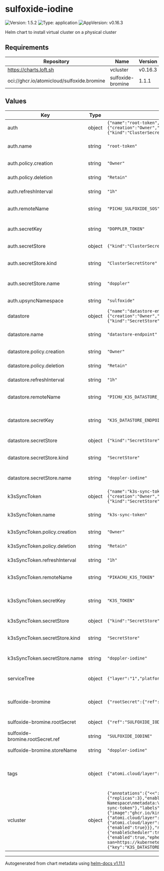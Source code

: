 # sulfoxide-iodine

![Version: 1.5.2](https://img.shields.io/badge/Version-1.5.2-informational?style=flat-square) ![Type: application](https://img.shields.io/badge/Type-application-informational?style=flat-square) ![AppVersion: v0.16.3](https://img.shields.io/badge/AppVersion-v0.16.3-informational?style=flat-square)

Helm chart to install virtual cluster on a physical cluster

## Requirements

| Repository | Name | Version |
|------------|------|---------|
| https://charts.loft.sh | vcluster | v0.16.3 |
| oci://ghcr.io/atomicloud/sulfoxide.bromine | sulfoxide-bromine | 1.1.1 |

## Values

| Key | Type | Default | Description |
|-----|------|---------|-------------|
| auth | object | `{"name":"root-token","policy":{"creation":"Owner","deletion":"Retain"},"refreshInterval":"1h","remoteName":"PICHU_SULFOXIDE_SOS","secretKey":"DOPPLER_TOKEN","secretStore":{"kind":"ClusterSecretStore","name":"doppler"},"upsyncNamespace":"sulfoxide"}` | Root Doppler token |
| auth.name | string | `"root-token"` | name of the secret to be created |
| auth.policy.creation | string | `"Owner"` | External Secret creation policy |
| auth.policy.deletion | string | `"Retain"` | External Secret deletion policy |
| auth.refreshInterval | string | `"1h"` | external secret refresh interval |
| auth.remoteName | string | `"PICHU_SULFOXIDE_SOS"` | name of DOPPLER_TOKEN to be stored |
| auth.secretKey | string | `"DOPPLER_TOKEN"` | secret key to store DOPPLER_TOKEN |
| auth.secretStore | object | `{"kind":"ClusterSecretStore","name":"doppler"}` | Secret store to reference |
| auth.secretStore.kind | string | `"ClusterSecretStore"` | kind of the secret store to reference |
| auth.secretStore.name | string | `"doppler"` | name of the secret store to reference |
| auth.upsyncNamespace | string | `"sulfoxide"` | upsync namespace |
| datastore | object | `{"name":"datastore-endpoint","policy":{"creation":"Owner","deletion":"Retain"},"refreshInterval":"1h","remoteName":"PICHU_K3S_DATASTORE_ENDPOINT","secretKey":"K3S_DATASTORE_ENDPOINT","secretStore":{"kind":"SecretStore","name":"doppler-iodine"}}` | K3S state (postgresql) auth |
| datastore.name | string | `"datastore-endpoint"` | name of the secret to be created |
| datastore.policy.creation | string | `"Owner"` | External Secret creation policy |
| datastore.policy.deletion | string | `"Retain"` | External Secret deletion policy |
| datastore.refreshInterval | string | `"1h"` | external secret refresh interval |
| datastore.remoteName | string | `"PICHU_K3S_DATASTORE_ENDPOINT"` | name of the remote secret name |
| datastore.secretKey | string | `"K3S_DATASTORE_ENDPOINT"` | secret key to store the connection string secret |
| datastore.secretStore | object | `{"kind":"SecretStore","name":"doppler-iodine"}` | Secret store to reference |
| datastore.secretStore.kind | string | `"SecretStore"` | kind of the secret store to reference |
| datastore.secretStore.name | string | `"doppler-iodine"` | name of the secret store to reference |
| k3sSyncToken | object | `{"name":"k3s-sync-token","policy":{"creation":"Owner","deletion":"Retain"},"refreshInterval":"1h","remoteName":"PIKACHU_K3S_TOKEN","secretKey":"K3S_TOKEN","secretStore":{"kind":"SecretStore","name":"doppler-iodine"}}` | K3S sync token |
| k3sSyncToken.name | string | `"k3s-sync-token"` | name of the secret to be created |
| k3sSyncToken.policy.creation | string | `"Owner"` | External Secret creation policy |
| k3sSyncToken.policy.deletion | string | `"Retain"` | External Secret deletion policy |
| k3sSyncToken.refreshInterval | string | `"1h"` | external secret refresh interval |
| k3sSyncToken.remoteName | string | `"PIKACHU_K3S_TOKEN"` | name of the remote secret name |
| k3sSyncToken.secretKey | string | `"K3S_TOKEN"` | secret key to store the connection string secret |
| k3sSyncToken.secretStore | object | `{"kind":"SecretStore","name":"doppler-iodine"}` | Secret store to reference |
| k3sSyncToken.secretStore.kind | string | `"SecretStore"` | kind of the secret store to reference |
| k3sSyncToken.secretStore.name | string | `"doppler-iodine"` | name of the secret store to reference |
| serviceTree | object | `{"layer":"1","platform":"sulfoxide","service":"iodine"}` | AtomiCloud Service Tree. See [ServiceTree](https://atomicloud.larksuite.com/wiki/OkfJwTXGFiMJkrk6W3RuwRrZs64?theme=DARK&contentTheme=DARK#MHw5d76uDo2tBLx86cduFQMRsBb) |
| sulfoxide-bromine | object | `{"rootSecret":{"ref":"SULFOXIDE_IODINE"},"storeName":"doppler-iodine"}` | Create SecretStore via secret of secrets pattern |
| sulfoxide-bromine.rootSecret | object | `{"ref":"SULFOXIDE_IODINE"}` | Secret of Secrets reference |
| sulfoxide-bromine.rootSecret.ref | string | `"SULFOXIDE_IODINE"` | DOPPLER Token Reference |
| sulfoxide-bromine.storeName | string | `"doppler-iodine"` | Store name to create |
| tags | object | `{"atomi.cloud/layer":"1","atomi.cloud/platform":"sulfoxide","atomi.cloud/service":"iodine"}` | Kubernetes labels and annotations, following Service Tree |
| vcluster | object | `{"annotations":{"<<":{"atomi.cloud/layer":"1","atomi.cloud/platform":"sulfoxide","atomi.cloud/service":"iodine"}},"coredns":{"replicas":3},"enableHA":true,"ingress":{"enabled":true,"host":"kubernetes.atomi.cloud","ingressClassName":"nginx"},"init":{"manifests":"apiVersion: v1\nkind: Namespace\nmetadata:\n  labels:\n    kubernetes.io/metadata.name: sulfoxide\n  name: sulfoxide\n"},"k3s":{"serverTokenKey":"K3S_TOKEN","tokenSecretName":"k3s-sync-token"},"labels":{"<<":{"atomi.cloud/layer":"1","atomi.cloud/platform":"sulfoxide","atomi.cloud/service":"iodine"}},"plugin":{"secret-syncer":{"image":"ghcr.io/kirinnee/vcluster-secret-syncer/secret-syncer-amd:1.0.0","imagePullPolicy":"IfNotPresent"}},"podAnnotations":{"<<":{"atomi.cloud/layer":"1","atomi.cloud/platform":"sulfoxide","atomi.cloud/service":"iodine"}},"podLabels":{"<<":{"atomi.cloud/layer":"1","atomi.cloud/platform":"sulfoxide","atomi.cloud/service":"iodine"}},"proxy":{"metricsServer":{"nodes":{"enabled":true},"pods":{"enabled":true}}},"replicas":3,"storage":{"persistence":false},"sync":{"configmaps":{"all":true},"ingresses":{"enabled":true},"nodes":{"enableScheduler":true,"enabled":true,"fakeKubeletIPs":true,"syncAllNodes":true,"syncNodeChanges":true},"pods":{"enabled":true,"ephemeralContainers":true,"status":true},"secrets":{"all":true}},"syncer":{"extraArgs":["--tls-san=https://kubernetes.atomi.cloud"]},"telemetry":{"disabled":true},"vcluster":{"env":[{"name":"K3S_DATASTORE_ENDPOINT","valueFrom":{"secretKeyRef":{"key":"K3S_DATASTORE_ENDPOINT","name":"datastore-endpoint"}}}]}}` | Virtual Cluster Configuration. See [vcluster documentation](https://artifacthub.io/packages/helm/loft/vcluster) |

----------------------------------------------
Autogenerated from chart metadata using [helm-docs v1.11.1](https://github.com/norwoodj/helm-docs/releases/v1.11.1)